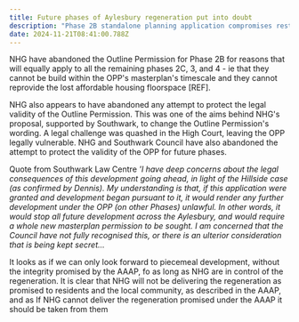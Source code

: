 ```yaml
---
title: Future phases of Aylesbury regeneration put into doubt
description: "Phase 2B standalone planning application compromises rest of development "
date: 2024-11-21T08:41:00.788Z
---
```

NHG have abandoned the Outline Permission for Phase 2B for reasons that will equally apply to all the remaining phases 2C, 3, and 4 - ie that they cannot be build within the OPP's masterplan's timescale and they cannot reprovide the lost affordable housing floorspace \[REF].

NHG also appears to have abandoned any attempt to protect the legal validity of the Outline Permission. This was one of the aims behind NHG's proposal, supported by Southwark, to change the Outline Permission's wording. A legal challenge was quashed in the High Court, leaving the OPP legally vulnerable. NHG and Southwark Council have also abandoned the attempt to protect the validity of the OPP for future phases.

Quote from Southwark Law Centre *'I have deep concerns about the legal consequences of this development going ahead, in light of the Hillside case (as confirmed by Dennis). My understanding is that, if this application were granted and development began pursuant to it, it would render any further development under the OPP (on other Phases) unlawful. In other words, it would stop all future development across the Aylesbury, and would require a whole new masterplan permission to be sought. I am concerned that the Council have not fully recognised this, or there is an ulterior consideration that is being kept secret…*

It looks as if we can only look forward to piecemeal development, without the integrity promised by the AAAP, fo as long as NHG are in control of the regeneration. It is clear that NHG will not be delivering the regeneration as promised to residents and the local community, as described in the AAAP, and as 
If NHG cannot deliver the regeneration promised under the AAAP it should be taken from them